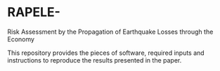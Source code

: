 # RAPELE-
Risk Assessment by the Propagation of Earthquake Losses through the Economy 

This repository provides the pieces of software, required inputs and instructions to reproduce the results presented in the paper.   
